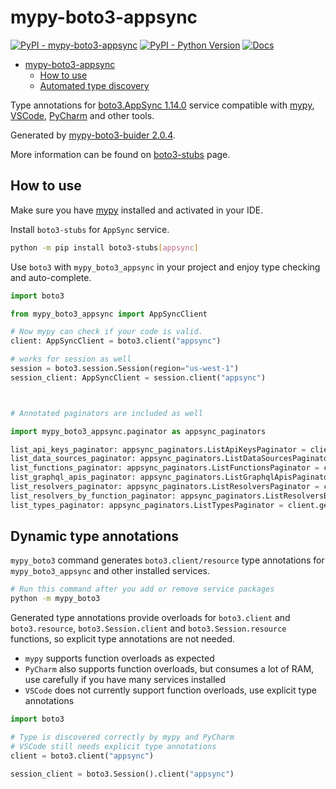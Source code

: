 # mypy-boto3-appsync

[![PyPI - mypy-boto3-appsync](https://img.shields.io/pypi/v/mypy-boto3-appsync.svg?color=blue)](https://pypi.org/project/mypy-boto3-appsync)
[![PyPI - Python Version](https://img.shields.io/pypi/pyversions/mypy-boto3-appsync.svg?color=blue)](https://pypi.org/project/mypy-boto3-appsync)
[![Docs](https://img.shields.io/readthedocs/mypy-boto3-builder.svg?color=blue)](https://mypy-boto3-builder.readthedocs.io/)

- [mypy-boto3-appsync](#mypy-boto3-appsync)
  - [How to use](#how-to-use)
  - [Automated type discovery](#automated-type-discovery)

Type annotations for
[boto3.AppSync 1.14.0](https://boto3.amazonaws.com/v1/documentation/api/1.14.0/reference/services/appsync.html#AppSync) service
compatible with [mypy](https://github.com/python/mypy), [VSCode](https://code.visualstudio.com/),
[PyCharm](https://www.jetbrains.com/pycharm/) and other tools.

Generated by [mypy-boto3-buider 2.0.4](https://github.com/vemel/mypy_boto3_builder).

More information can be found on [boto3-stubs](https://pypi.org/project/boto3-stubs/) page.

## How to use

Make sure you have [mypy](https://github.com/python/mypy) installed and activated in your IDE.

Install `boto3-stubs` for `AppSync` service.

```bash
python -m pip install boto3-stubs[appsync]
```

Use `boto3` with `mypy_boto3_appsync` in your project and enjoy type checking and auto-complete.

```python
import boto3

from mypy_boto3_appsync import AppSyncClient

# Now mypy can check if your code is valid.
client: AppSyncClient = boto3.client("appsync")

# works for session as well
session = boto3.session.Session(region="us-west-1")
session_client: AppSyncClient = session.client("appsync")



# Annotated paginators are included as well

import mypy_boto3_appsync.paginator as appsync_paginators

list_api_keys_paginator: appsync_paginators.ListApiKeysPaginator = client.get_paginator("list_api_keys")
list_data_sources_paginator: appsync_paginators.ListDataSourcesPaginator = client.get_paginator("list_data_sources")
list_functions_paginator: appsync_paginators.ListFunctionsPaginator = client.get_paginator("list_functions")
list_graphql_apis_paginator: appsync_paginators.ListGraphqlApisPaginator = client.get_paginator("list_graphql_apis")
list_resolvers_paginator: appsync_paginators.ListResolversPaginator = client.get_paginator("list_resolvers")
list_resolvers_by_function_paginator: appsync_paginators.ListResolversByFunctionPaginator = client.get_paginator("list_resolvers_by_function")
list_types_paginator: appsync_paginators.ListTypesPaginator = client.get_paginator("list_types")
```

## Dynamic type annotations

`mypy_boto3` command generates `boto3.client/resource` type annotations for
`mypy_boto3_appsync` and other installed services.

```bash
# Run this command after you add or remove service packages
python -m mypy_boto3
```

Generated type annotations provide overloads for `boto3.client` and `boto3.resource`,
`boto3.Session.client` and `boto3.Session.resource` functions,
so explicit type annotations are not needed.

- `mypy` supports function overloads as expected
- `PyCharm` also supports function overloads, but consumes a lot of RAM, use carefully if you have many services installed
- `VSCode` does not currently support function overloads, use explicit type annotations

```python
import boto3

# Type is discovered correctly by mypy and PyCharm
# VSCode still needs explicit type annotations
client = boto3.client("appsync")

session_client = boto3.Session().client("appsync")
```